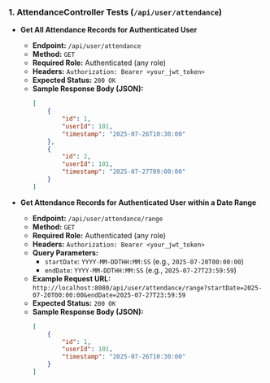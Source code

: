 ### 1. AttendanceController Tests (`/api/user/attendance`)

*   **Get All Attendance Records for Authenticated User**
    *   **Endpoint:** `/api/user/attendance`
    *   **Method:** `GET`
    *   **Required Role:** Authenticated (any role)
    *   **Headers:** `Authorization: Bearer <your_jwt_token>`
    *   **Expected Status:** `200 OK`
    *   **Sample Response Body (JSON):**
        ```json
        [
            {
                "id": 1,
                "userId": 101,
                "timestamp": "2025-07-26T10:30:00"
            },
            {
                "id": 2,
                "userId": 101,
                "timestamp": "2025-07-27T09:00:00"
            }
        ]
        ```

*   **Get Attendance Records for Authenticated User within a Date Range**
    *   **Endpoint:** `/api/user/attendance/range`
    *   **Method:** `GET`
    *   **Required Role:** Authenticated (any role)
    *   **Headers:** `Authorization: Bearer <your_jwt_token>`
    *   **Query Parameters:**
        *   `startDate`: `YYYY-MM-DDTHH:MM:SS` (e.g., `2025-07-20T00:00:00`)
        *   `endDate`: `YYYY-MM-DDTHH:MM:SS` (e.g., `2025-07-27T23:59:59`)
    *   **Example Request URL:**
        `http://localhost:8080/api/user/attendance/range?startDate=2025-07-20T00:00:00&endDate=2025-07-27T23:59:59`
    *   **Expected Status:** `200 OK`
    *   **Sample Response Body (JSON):**
        ```json
        [
            {
                "id": 1,
                "userId": 101,
                "timestamp": "2025-07-26T10:30:00"
            }
        ]
        ```
